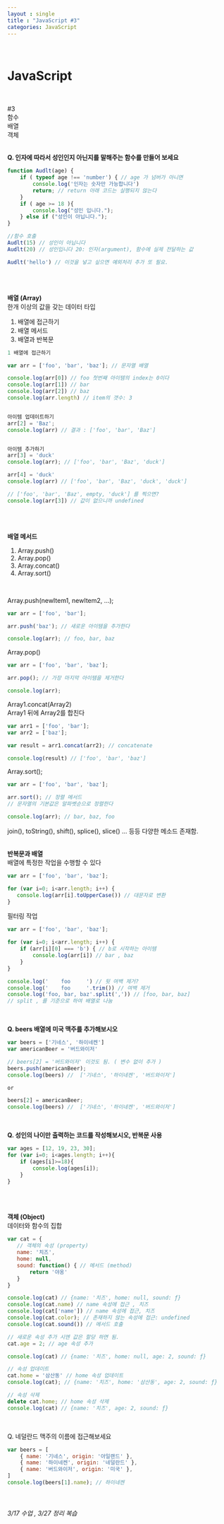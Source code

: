 ```yaml
---
layout : single
title : "JavaScript #3"
categories: JavaScript
---
```

<br> 
<h1>JavaScript</h1>
<br>

#3  
함수  
배열  
객체 
<br><br>

**Q. 인자에 따라서 성인인지 아닌지를 말해주는 함수를 만들어 보세요**

```JavaScript
function Audlt(age) { 
    if ( typeof age !== 'number') { // age 가 넘버가 아니면
		console.log('인자는 숫자만 가능합니다')
		return; // return 아래 코드는 실행되지 않는다
	}
    if ( age >= 18 ){
        console.log("성인 입니다.");
    } else if ("성인이 아닙니다.");
}

//함수 호출
Audlt(15) // 성인이 아닙니다
Audlt(20) // 성인입니다 20: 인자(argument), 함수에 실제 전달하는 값

Audlt('hello') // 이것을 넣고 싶으면 예외처리 추가 또 필요.
```
<br><br>

**배열 (Array)**  
한개 이상의 값을 갖는 데이터 타입

1. 배열에 접근하기
2. 배열 메서드
3. 배열과 반복문


 ```JavaScript   
1 배열에 접근하기

var arr = ['foo', 'bar', 'baz']; // 문자열 배열

console.log(arr[0]) // foo 첫번째 아이템의 index는 0이다
console.log(arr[1]) // bar
console.log(arr[2]) // baz
console.log(arr.length) // item의 갯수: 3


아이템 업데이트하기
arr[2] = 'Baz';
console.log(arr) // 결과 : ['foo', 'bar', 'Baz']


아이템 추가하기
arr[3] = 'duck'
console.log(arr); // ['foo', 'bar', 'Baz', 'duck']

arr[4] = 'duck'
console.log(arr) // ['foo', 'bar', 'Baz', 'duck', 'duck']

// ['foo', 'bar', 'Baz', empty, 'duck'] 를 찍으면?
console.log(arr[3]) // 값이 없으니까 undefined
```
<br><br>

**배열 메서드**  
1. Array.push()  
2. Array.pop()  
3. Array.concat()  
4. Array.sort()  
<br>

Array.push(newItem1, newItem2, ...);
```JavaScript
var arr = ['foo', 'bar'];

arr.push('baz'); // 새로운 아이템을 추가한다

console.log(arr); // foo, bar, baz
```

Array.pop()
```JavaScript
var arr = ['foo', 'bar', 'baz'];

arr.pop(); // 가장 마지막 아이템을 제거한다

console.log(arr);
```

Array1.concat(Array2)  
Array1 뒤에 Array2를 합친다

```JavaScript
var arr1 = ['foo', 'bar'];
var arr2 = ['baz'];

var result = arr1.concat(arr2); // concatenate 

console.log(result) // ['foo', 'bar', 'baz']
```

Array.sort();
```JavaScript
var arr = ['foo', 'bar', 'baz'];

arr.sort(); // 정렬 메서드
// 문자열의 기본값은 알파벳순으로 정렬한다

console.log(arr); // bar, baz, foo
```
join(), toString(), shift(), splice(), slice() ... 등등 다양한 메소드 존재함.
<br><br>

**반복문과 배열**  
	배열에 특정한 작업을 수행할 수 있다


 ```JavaScript
var arr = ['foo', 'bar', 'baz'];

for (var i=0; i<arr.length; i++) {
	console.log(arr[i].toUpperCase()) // 대문자로 변환
}
```
 
필터링 작업
```JavaScript
var arr = ['foo', 'bar', 'baz'];

for (var i=0; i<arr.length; i++) {
	if (arr[i][0] === 'b') { // b로 시작하는 아이템
		console.log(arr[i]) // bar , baz
	}
}

console.log('    foo     ') // 뒷 여백 제거?
console.log('    foo     '.trim()) // 여백 제거
console.log('foo, bar, baz'.split(',')) // [foo, bar, baz]
// split , 를 기준으로 하여 배열로 나눔
```
<br>

**Q. beers 배열에 미국 맥주를 추가해보시오**
```JavaScript
var beers = ['기네스', '하이네켄']
var americanBeer = '버드와이저'

// beers[2] = '버드와이저' 이것도 됨. ( 변수 없이 추가 )
beers.push(americanBeer);
console.log(beers) //  ['기네스', '하이네켄', '버드와이저']

or 

beers[2] = americanBeer;
console.log(beers) //  ['기네스', '하이네켄', '버드와이저']
```
<br>

**Q. 성인의 나이만 출력하는 코드를 작성해보시오, 반복문 사용**
```JavaScript
var ages = [12, 19, 23, 30];
for (var i=0; i<ages.length; i++){
    if (ages[i]>=18){
        console.log(ages[i]);
    }
}
```
<br><br>

**객체 (Object)**  
	데이터와 함수의 집합


 ```JavaScript   
var cat = {
	// 객체의 속성 (property)
	name: '치즈',
	home: null,
	sound: function() { // 메서드 (method)
		return '야옹'
	}
}

console.log(cat) // {name: '치즈', home: null, sound: ƒ}
console.log(cat.name) // name 속성에 접근 , 치즈
console.log(cat['name']) // name 속성에 접근, 치즈
console.log(cat.color); // 존재하지 않는 속성에 접근: undefined
console.log(cat.sound()) // 메서드 호출

// 새로운 속성 추가 시엔 값은 할당 하면 됨.
cat.age = 2; // age 속성 추가

console.log(cat) // {name: '치즈', home: null, age: 2, sound: ƒ}

// 속성 업데이트
cat.home = '삼산동' // home 속성 업데이트
console.log(cat); // {name: '치즈', home: '삼산동', age: 2, sound: ƒ}

// 속성 삭제
delete cat.home; // home 속성 삭제
console.log(cat) // {name: '치즈', age: 2, sound: ƒ}
```
<br>

Q. 네덜란드 맥주의 이름에 접근해보세요
```JavaScript
var beers = [
	{ name: '기네스', origin: '아일랜드' },
	{ name: '하이네켄', origin: '네덜란드' },
	{ name: '버드와이저', origin: '미국' },
]
console.log(beers[1].name); // 하이네켄
```
<br>

<h6>3/17 수업 , 3/27 정리 복습</h6>